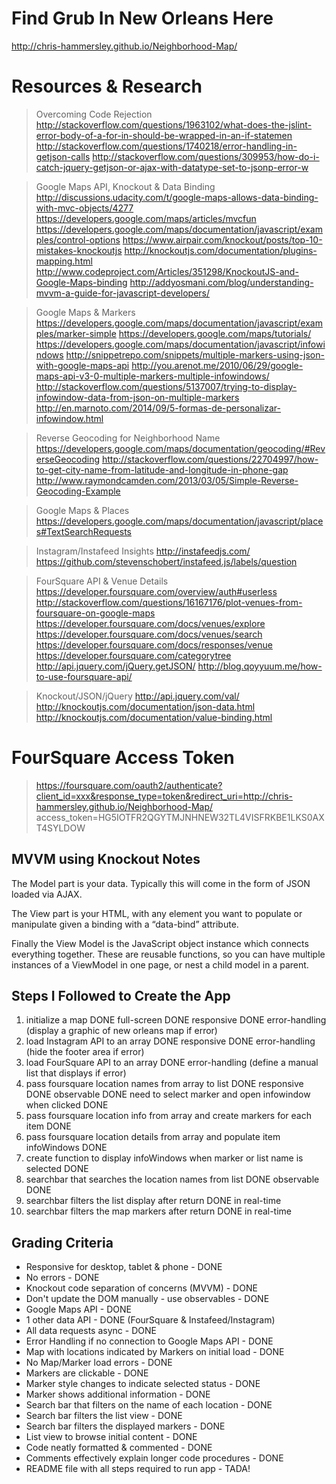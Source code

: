# Find Grub In New Orleans Here
http://chris-hammersley.github.io/Neighborhood-Map/

# Resources & Research

> Overcoming Code Rejection
http://stackoverflow.com/questions/1963102/what-does-the-jslint-error-body-of-a-for-in-should-be-wrapped-in-an-if-statemen
http://stackoverflow.com/questions/1740218/error-handling-in-getjson-calls
http://stackoverflow.com/questions/309953/how-do-i-catch-jquery-getjson-or-ajax-with-datatype-set-to-jsonp-error-w

> Google Maps API, Knockout & Data Binding
http://discussions.udacity.com/t/google-maps-allows-data-binding-with-mvc-objects/4277
https://developers.google.com/maps/articles/mvcfun
https://developers.google.com/maps/documentation/javascript/examples/control-options
https://www.airpair.com/knockout/posts/top-10-mistakes-knockoutjs
http://knockoutjs.com/documentation/plugins-mapping.html
http://www.codeproject.com/Articles/351298/KnockoutJS-and-Google-Maps-binding
http://addyosmani.com/blog/understanding-mvvm-a-guide-for-javascript-developers/

> Google Maps & Markers
https://developers.google.com/maps/documentation/javascript/examples/marker-simple
https://developers.google.com/maps/tutorials/
https://developers.google.com/maps/documentation/javascript/infowindows
http://snippetrepo.com/snippets/multiple-markers-using-json-with-google-maps-api
http://you.arenot.me/2010/06/29/google-maps-api-v3-0-multiple-markers-multiple-infowindows/
http://stackoverflow.com/questions/5137007/trying-to-display-infowindow-data-from-json-on-multiple-markers
http://en.marnoto.com/2014/09/5-formas-de-personalizar-infowindow.html

> Reverse Geocoding for Neighborhood Name
https://developers.google.com/maps/documentation/geocoding/#ReverseGeocoding
http://stackoverflow.com/questions/22704997/how-to-get-city-name-from-latitude-and-longitude-in-phone-gap
http://www.raymondcamden.com/2013/03/05/Simple-Reverse-Geocoding-Example

> Google Maps & Places
https://developers.google.com/maps/documentation/javascript/places#TextSearchRequests

> Instagram/Instafeed Insights
http://instafeedjs.com/
https://github.com/stevenschobert/instafeed.js/labels/question

> FourSquare API & Venue Details
https://developer.foursquare.com/overview/auth#userless
http://stackoverflow.com/questions/16167176/plot-venues-from-foursquare-on-google-maps
https://developer.foursquare.com/docs/venues/explore
https://developer.foursquare.com/docs/venues/search
https://developer.foursquare.com/docs/responses/venue
https://developer.foursquare.com/categorytree
http://api.jquery.com/jQuery.getJSON/
http://blog.qoyyuum.me/how-to-use-foursquare-api/

> Knockout/JSON/jQuery
http://api.jquery.com/val/
http://knockoutjs.com/documentation/json-data.html
http://knockoutjs.com/documentation/value-binding.html

# FourSquare Access Token
> https://foursquare.com/oauth2/authenticate?client_id=xxx&response_type=token&redirect_uri=http://chris-hammersley.github.io/Neighborhood-Map/
> access_token=HG5IOTFR2QGYTMJNHNEW32TL4VISFRKBE1LKS0AXT4SYLDOW

## MVVM using Knockout Notes
The Model part is your data. Typically this will come in the form of JSON loaded via AJAX.

The View part is your HTML, with any element you want to populate or manipulate given a binding with a “data-bind” attribute.

Finally the View Model is the JavaScript object instance which connects everything together. These are reusable functions, so you can have multiple instances of a ViewModel in one page, or nest a child model in a parent.

## Steps I Followed to Create the App
1. initialize a map DONE
    full-screen DONE
    responsive DONE
    error-handling (display a graphic of new orleans map if error)
2. load Instagram API to an array DONE
    responsive DONE
    error-handling (hide the footer area if error)
3. load FourSquare API to an array DONE
    error-handling (define a manual list that displays if error)
4. pass foursquare location names from array to list DONE
    responsive DONE
    observable DONE
    need to select marker and open infowindow when clicked DONE
5. pass foursquare location info from array and create markers for each item DONE
6. pass foursquare location details from array and populate item infoWindows DONE
7. create function to display infoWindows when marker or list name is selected DONE
8. searchbar that searches the location names from list DONE
    observable DONE
9. searchbar filters the list display
    after return DONE
    in real-time
10. searchbar filters the map markers
    after return DONE
    in real-time

## Grading Criteria
* Responsive for desktop, tablet & phone - DONE
* No errors - DONE
* Knockout code separation of concerns (MVVM) - DONE
* Don't update the DOM manually - use observables - DONE
* Google Maps API - DONE
* 1 other data API - DONE (FourSquare & Instafeed/Instagram)
* All data requests async - DONE
* Error Handling if no connection to Google Maps API - DONE
* Map with locations indicated by Markers on initial load - DONE
* No Map/Marker load errors - DONE
* Markers are clickable - DONE
* Marker style changes to indicate selected status - DONE
* Marker shows additional information - DONE
* Search bar that filters on the name of each location - DONE
* Search bar filters the list view - DONE
* Search bar filters the displayed markers - DONE
* List view to browse initial content - DONE
* Code neatly formatted & commented - DONE
* Comments effectively explain longer code procedures - DONE
* README file with all steps required to run app - TADA!